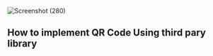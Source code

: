 ![Screenshot (280)](https://user-images.githubusercontent.com/106678641/188361495-7dbf993f-d5f9-401d-8ca3-8db62409c8b9.png)

<h2> How to implement QR Code Using third pary library </H2> 

